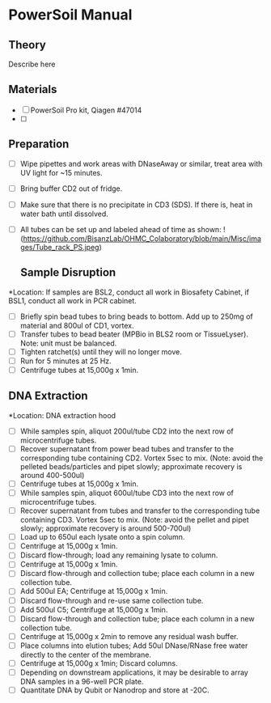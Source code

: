 # PowerSoil Manual

## Theory

Describe here

## Materials

- [ ] PowerSoil Pro kit, Qiagen #47014
- [ ] 

## Preparation
- [ ] Wipe pipettes and work areas with DNaseAway or similar, treat area with UV light for ~15 minutes.
- [ ] Bring buffer CD2 out of fridge.
- [ ] Make sure that there is no precipitate in CD3 (SDS). If there is, heat in water bath until dissolved.
- [ ] All tubes can be set up and labeled ahead of time as shown:
!(https://github.com/BisanzLab/OHMC_Colaboratory/blob/main/Misc/images/Tube_rack_PS.jpeg)

  ## Sample Disruption

*Location: If samples are BSL2, conduct all work in Biosafety Cabinet, if BSL1, conduct all work in PCR cabinet.

- [ ] Briefly spin bead tubes to bring beads to bottom. Add up to 250mg of material and 800ul of CD1, vortex.
- [ ] Transfer tubes to bead beater (MPBio in BLS2 room or TissueLyser). Note: unit must be balanced. 
- [ ] Tighten ratchet(s) until they will no longer move.
- [ ] Run for 5 minutes at 25 Hz.
- [ ] Centrifuge tubes at 15,000g x 1min.

## DNA Extraction
*Location: DNA extraction hood

- [ ] While samples spin, aliquot 200ul/tube CD2 into the next row of microcentrifuge tubes.
- [ ]	Recover supernatant from power bead tubes and transfer to the corresponding tube containing CD2. Vortex 5sec to mix. (Note: avoid the pelleted beads/particles and pipet slowly; approximate recovery is around 400-500ul)
- [ ]	Centrifuge tubes at 15,000g x 1min.
- [ ]	While samples spin, aliquot 600ul/tube CD3 into the next row of microcentrifuge tubes.
- [ ]	Recover supernatant from tubes and transfer to the corresponding tube containing CD3. Vortex 5sec to mix. (Note: avoid the pellet and pipet slowly; approximate recovery is around 500-700ul)
- [ ]	Load up to 650ul each lysate onto a spin column.
- [ ] Centrifuge at 15,000g x 1min.
- [ ] Discard flow-through; load any remaining lysate to column.
- [ ] Centrifuge at 15,000g x 1min.
- [ ] Discard flow-through and collection tube; place each column in a new collection tube.
- [ ]	Add 500ul EA; Centrifuge at 15,000g x 1min.
- [ ]	Discard flow-through and re-use same collection tube.
- [ ]	Add 500ul C5; Centrifuge at 15,000g x 1min.
- [ ]	Discard flow-through and collection tube; place each column in a new collection tube.
- [ ]	Centrifuge at 15,000g x 2min to remove any residual wash buffer.
- [ ]	Place columns into elution tubes; Add 50ul DNase/RNase free water directly to the center of the membrane.
- [ ]	Centrifuge at 15,000g x 1min; Discard columns.
- [ ]	Depending on downstream applications, it may be desirable to array DNA samples in a 96-well PCR plate. 
- [ ]	Quantitate DNA by Qubit or Nanodrop and store at -20C.
